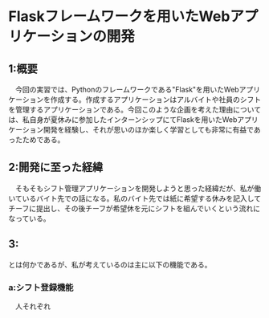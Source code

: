 # Flaskフレームワークを用いたWebアプリケーションの開発
## 1:概要
　今回の実習では、Pythonのフレームワークである"Flask"を用いたWebアプリケーションを作成する。作成するアプリケーションはアルバイトや社員のシフトを管理するアプリケーションである。今回このような企画を考えた理由については、私自身が夏休みに参加したインターンシップにてFlaskを用いたWebアプリケーション開発を経験し、それが思いのほか楽しく学習としても非常に有益であったためである。
## 2:開発に至った経緯
　そもそもシフト管理アプリケーションを開発しようと思った経緯だが、私が働いているバイト先での話になる。私のバイト先では紙に希望する休みを記入してチーフに提出し、その後チーフが希望休を元にシフトを組んでいくという流れになっている。
## 3:
とは何かであるが、私が考えているのは主に以下の機能である。
### a:シフト登録機能
　人それぞれ